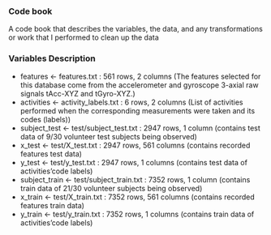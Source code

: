 ### Code book
A code book that describes the variables, the data, and any transformations or work that I performed to clean up the data

### Variables Description
- features <- features.txt : 561 rows, 2 columns
(The features selected for this database come from the accelerometer and gyroscope 3-axial raw signals tAcc-XYZ and tGyro-XYZ.)
- activities <- activity_labels.txt : 6 rows, 2 columns
(List of activities performed when the corresponding measurements were taken and its codes (labels))
- subject_test <- test/subject_test.txt : 2947 rows, 1 column
(contains test data of 9/30 volunteer test subjects being observed)
- x_test <- test/X_test.txt : 2947 rows, 561 columns
(contains recorded features test data)
- y_test <- test/y_test.txt : 2947 rows, 1 columns
(contains test data of activities’code labels)
- subject_train <- test/subject_train.txt : 7352 rows, 1 column
(contains train data of 21/30 volunteer subjects being observed)
- x_train <- test/X_train.txt : 7352 rows, 561 columns
(contains recorded features train data)
- y_train <- test/y_train.txt : 7352 rows, 1 columns
(contains train data of activities’code labels)

